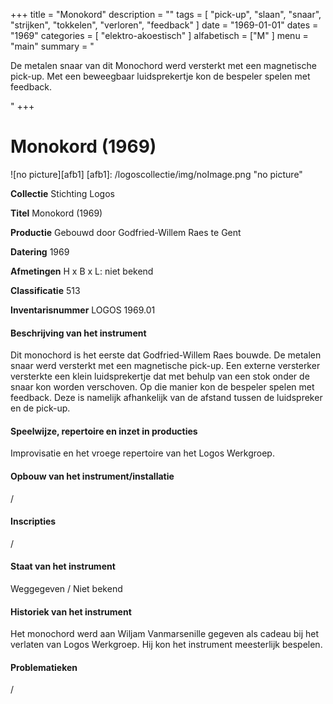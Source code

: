 ﻿+++
title = "Monokord"
description = ""
tags = [ 
    "pick-up",
"slaan",
"snaar",
"strijken",
"tokkelen",
"verloren",
"feedback"
]
date = "1969-01-01"
dates = "1969"
categories = [
    "elektro-akoestisch"
]
alfabetisch = ["M"
]
menu = "main"
summary = "<p>De metalen snaar van dit Monochord werd versterkt met een magnetische pick-up. Met een beweegbaar luidsprekertje kon de bespeler spelen met feedback.</p>"
+++


# Monokord (1969)

![no picture][afb1]
[afb1]: /logoscollectie/img/noImage.png "no picture"

**Collectie** 
Stichting Logos

**Titel**
Monokord (1969)

**Productie**
Gebouwd door Godfried-Willem Raes te Gent

**Datering**
1969

**Afmetingen**
H x B x L: niet bekend

**Classificatie**
513

**Inventarisnummer**
LOGOS 1969.01

#### Beschrijving van het instrument
Dit monochord is het eerste dat Godfried-Willem Raes bouwde. De metalen snaar werd versterkt met een magnetische pick-up. Een externe versterker versterkte een klein luidsprekertje dat met behulp van een stok onder de snaar kon worden verschoven. Op die manier kon de bespeler spelen met feedback. Deze is namelijk afhankelijk van de afstand tussen de luidspreker en de pick-up.

#### Speelwijze, repertoire en inzet in producties
Improvisatie en het vroege repertoire van het Logos Werkgroep.

#### Opbouw van het instrument/installatie
/

#### Inscripties
/

#### Staat van het instrument
Weggegeven / Niet bekend

#### Historiek van het instrument
Het monochord werd aan Wiljam Vanmarsenille gegeven als cadeau bij het verlaten van Logos Werkgroep. Hij kon het instrument meesterlijk bespelen.

#### Problematieken
/